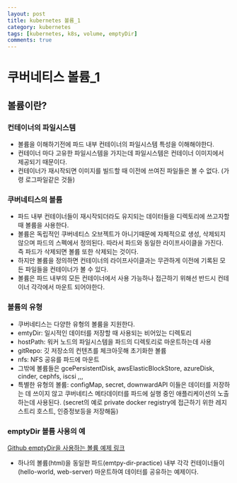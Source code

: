 ```yaml
---
layout: post
title: kubernetes 볼륨_1
category: kubernetes
tags: [kubernetes, k8s, volume, emptyDir]
comments: true
---
```



# 쿠버네티스 볼륨_1

## 볼륨이란?

### 컨테이너의 파일시스템
- 볼륨을 이해하기전에 파드 내부 컨테이너의 파일시스템 특성을 이해해야한다. 
- 컨테이너 마다 고유한 파일시스템을 가지는데 파일시스템은 컨테이너 이미지에서 제공되기 때문이다.
- 컨테이너가 재시작되면 이미지를 빌드할 때 이전에 쓰여진 파일들은 볼 수 없다. (가령 로그파일같은 것들)

### 쿠버네티스의 볼륨
- 파드 내부 컨테이너들이 재시작되더라도 유지되는 데이터들을 디렉토리에 쓰고자할 때 볼륨을 사용한다.
- 볼륨은 독립적인 쿠버네티스 오브젝트가 아니기때문에 자체적으로 생성, 삭제되지 않으며 파드의 스펙에서 정의된다. 따라서 파드와 동일한 라이프사이클을 가진다. 즉 파드가 삭제되면 볼륨 또한 삭제되는 것이다.
- 하지만 볼륨을 정의하면 컨테이너의 라이프사이클과는 무관하게 이전에 기록된 모든 파일들을 컨테이너가 볼 수 있다.
- 볼륨은 파드 내부의 모든 컨테이너에서 사용 가능하나 접근하기 위해선 반드시 컨테이너 각각에서 마운트 되어야한다.


### 볼륨의 유형
- 쿠버네티스는 다양한 유형의 볼륨을 지원한다.
- emtyDir: 일시적인 데이터를 저장할 때 사용되는 비어있는 디렉토리
- hostPath: 워커 노드의 파일시스템을 파드의 디렉토리로 마운트하는데 사용
- gitRepo: 깃 저장소의 컨텐츠를 체크아웃해 초기화한 볼륨
- nfs: NFS 공유를 파드에 마운트
- 그밖에 볼륨들은 gcePersistentDisk, awsElasticBlockStore, azureDisk, cinder, cephfs, iscsi ,,,
- 특별한 유형의 볼륨: configMap, secret, downwardAPI 이들은 데이터를 저장하는 데 쓰이지 않고 쿠버네티스 메타데이터를 파드에 실행 중인 애플리케이션의 노출하는데 사용된다. (secret의 예로 private docker registry에 접근하기 위한 레지스트리 호스트, 인증정보등을 저장해둠)


### emptyDir 볼륨 사용의 예
[Github emptyDir을 사용하는 볼륨 예제 링크](https://github.com/jini-lee/k8s-practice/tree/master/volume/emtpy_dir)

- 하나의 볼륨(html)을 동일한 파드(emtpy-dir-practice) 내부 각각 컨테이너들이(hello-world, web-server) 마운트하여 데이터를 공유하는 예제이다.

